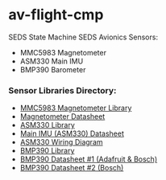 # av-flight-cmp

SEDS State Machine
SEDS Avionics Sensors:

<ul>
  <li>MMC5983 Magnetometer</li>
  <li>ASM330 Main IMU</li>
  <li>BMP390 Barometer</li>
</ul>
<h3>Sensor Libraries Directory:</h3>
<ul>
  <li><a href="https://github.com/sparkfun/SparkFun_MMC5983MA_Magnetometer_Arduino_Library/tree/main" target="_blank">MMC5983 Magnetometer Library</a></li>
  <li><a href="https://www.memsic.com/Public/Uploads/uploadfile/files/20220119/MMC5983MADatasheetRevA.pdf">Magnetometer Datasheet</a></li>
  <li><a href="https://github.com/stm32duino/ASM330LHH/tree/main" target="_blank">ASM330 Library</a></li>
  <li><a href="https://www.st.com/resource/en/datasheet/asm330lhh.pdf">Main IMU (ASM330) Datasheet</a></li>
  <li><a href="https://github.com/user-attachments/assets/08a4da38-90d2-46dd-91a4-b4015cfabe34">ASM330 Wiring Diagram</a></li>
  <li><a href="https://github.com/libdriver/bmp390?tab=readme-ov-file#Install">BMP390 Library</a></li>
  <li><a href="https://cdn-learn.adafruit.com/assets/assets/000/096/781/original/bst-bmp390-fl000.pdf?1604526926">BMP390 Datasheet #1 (Adafruit & Bosch)</a></li>
  <li><a href="https://www.bosch-sensortec.com/media/boschsensortec/downloads/datasheets/bst-bmp390-ds002.pdf">BMP390 Datasheet #2 (Bosch)</a></li>
</ul>


